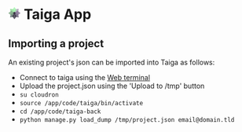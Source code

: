 # <img src="../img/taiga-logo.png" width="25px"> Taiga App

## Importing a project

An existing project's json can be imported into Taiga as follows:

* Connect to taiga using the [Web terminal](/documentation/apps/#web-terminal)
* Upload the project.json using the 'Upload to /tmp' button
* `su cloudron`
* `source /app/code/taiga/bin/activate`
* `cd /app/code/taiga-back`
* `python manage.py load_dump /tmp/project.json email@domain.tld`

